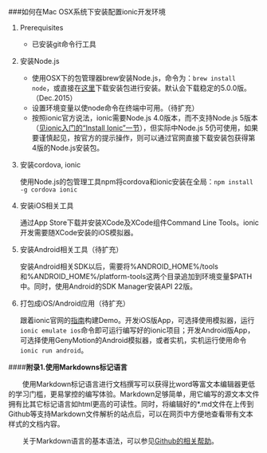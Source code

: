 ###如何在Mac OSX系统下安装配置ionic开发环境
1. Prerequisites
   
   * 已安装git命令行工具
   
2. 安装Node.js
   
   * 使用OSX下的包管理器brew安装Node.js，命令为：`brew install node`，或直接在[这里](https://nodejs.org/en/#download)下载安装包进行安装。默认会下载稳定的5.0.0版。（Dec.2015）
   * 设置环境变量以使node命令在终端中可用。（待扩充）
   * 按照ionic官方说法，ionic需要Node.js 4.0版本，而不支持Node.js 5版本（[见ionic入门的“Install Ionic”一节](http://ionicframework.com/getting-started/)），但实际中Node.js 5仍可使用，如果要谨慎起见，按官方的提示操作，则可以通过官网直接下载安装包获得第4版的Node.js安装包。
   
3. 安装cordova, ionic

   使用Node.js的包管理工具npm将cordova和ionic安装在全局：`npm install -g cordova ionic`

4. 安装iOS相关工具
   
   通过App Store下载并安装XCode及XCode组件Command Line Tools。ionic开发需要随XCode安装的iOS模拟器。
   
5. 安装Android相关工具（待扩充）

   安装Android相关SDK以后，需要将%ANDROID_HOME%/tools和%ANDROID_HOME%/platform-tools这两个目录追加到环境变量$PATH中。同时，使用Android的SDK Manager安装API 22版。

6. 打包成iOS/Android应用（待扩充）
   
   跟着ionic官网的[指南](http://ionicframework.com/docs/guide/)构建Demo。开发iOS版App，可选择使用模拟器，运行`ionic emulate ios`命令即可运行编写好的ionic项目；开发Android版App，可选择使用GenyMotion的Android模拟器，或者实机，实机运行使用命令`ionic run android`。


####**附录1.使用Markdowns标记语言**

　　使用Markdown标记语言进行文档撰写可以获得比word等富文本编辑器更低的学习门槛，更易掌控的编写体验。Markdown足够简单，用它编写的源文本文件拥有比其它标记语言如html更高的可读性。同时，将编辑好的*.md文件在上传到Github等支持Markdown文件解析的站点后，可以在网页中方便地查看带有文本样式的文档内容。

　　关于Markdown语言的基本语法，可以参见[Github的相关帮助](https://help.github.com/articles/markdown-basics/)。